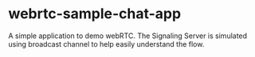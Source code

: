 # webrtc-sample-chat-app
A simple application to demo webRTC. The Signaling Server is simulated using broadcast channel to help easily understand the flow.
